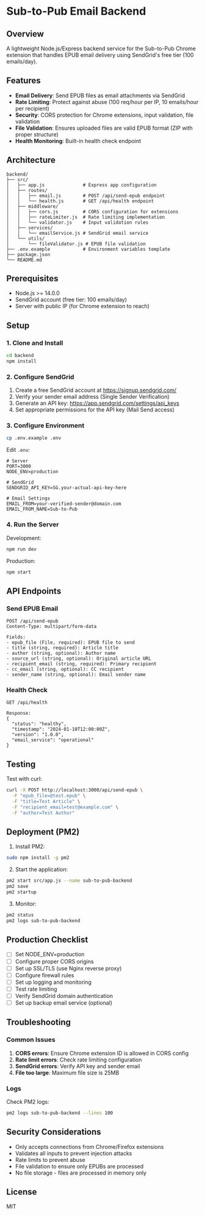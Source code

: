 # Sub-to-Pub Email Backend

## Overview

A lightweight Node.js/Express backend service for the Sub-to-Pub Chrome extension that handles EPUB email delivery using SendGrid's free tier (100 emails/day).

## Features

- **Email Delivery**: Send EPUB files as email attachments via SendGrid
- **Rate Limiting**: Protect against abuse (100 req/hour per IP, 10 emails/hour per recipient)
- **Security**: CORS protection for Chrome extensions, input validation, file validation
- **File Validation**: Ensures uploaded files are valid EPUB format (ZIP with proper structure)
- **Health Monitoring**: Built-in health check endpoint

## Architecture

```
backend/
├── src/
│   ├── app.js              # Express app configuration
│   ├── routes/
│   │   ├── email.js        # POST /api/send-epub endpoint
│   │   └── health.js       # GET /api/health endpoint
│   ├── middleware/
│   │   ├── cors.js         # CORS configuration for extensions
│   │   ├── rateLimiter.js  # Rate limiting implementation
│   │   └── validator.js    # Input validation rules
│   ├── services/
│   │   └── emailService.js # SendGrid email service
│   └── utils/
│       └── fileValidator.js # EPUB file validation
├── .env.example            # Environment variables template
├── package.json
└── README.md
```

## Prerequisites

- Node.js >= 14.0.0
- SendGrid account (free tier: 100 emails/day)
- Server with public IP (for Chrome extension to reach)

## Setup

### 1. Clone and Install

```bash
cd backend
npm install
```

### 2. Configure SendGrid

1. Create a free SendGrid account at https://signup.sendgrid.com/
2. Verify your sender email address (Single Sender Verification)
3. Generate an API key: https://app.sendgrid.com/settings/api_keys
4. Set appropriate permissions for the API key (Mail Send access)

### 3. Configure Environment

```bash
cp .env.example .env
```

Edit `.env`:
```env
# Server
PORT=3000
NODE_ENV=production

# SendGrid
SENDGRID_API_KEY=SG.your-actual-api-key-here

# Email Settings
EMAIL_FROM=your-verified-sender@domain.com
EMAIL_FROM_NAME=Sub-to-Pub
```

### 4. Run the Server

Development:
```bash
npm run dev
```

Production:
```bash
npm start
```

## API Endpoints

### Send EPUB Email
```
POST /api/send-epub
Content-Type: multipart/form-data

Fields:
- epub_file (File, required): EPUB file to send
- title (string, required): Article title
- author (string, optional): Author name
- source_url (string, optional): Original article URL
- recipient_email (string, required): Primary recipient
- cc_email (string, optional): CC recipient
- sender_name (string, optional): Email sender name
```

### Health Check
```
GET /api/health

Response:
{
  "status": "healthy",
  "timestamp": "2024-01-10T12:00:00Z",
  "version": "1.0.0",
  "email_service": "operational"
}
```

## Testing

Test with curl:
```bash
curl -X POST http://localhost:3000/api/send-epub \
  -F "epub_file=@test.epub" \
  -F "title=Test Article" \
  -F "recipient_email=test@example.com" \
  -F "author=Test Author"
```

## Deployment (PM2)

1. Install PM2:
```bash
sudo npm install -g pm2
```

2. Start the application:
```bash
pm2 start src/app.js --name sub-to-pub-backend
pm2 save
pm2 startup
```

3. Monitor:
```bash
pm2 status
pm2 logs sub-to-pub-backend
```

## Production Checklist

- [ ] Set NODE_ENV=production
- [ ] Configure proper CORS origins
- [ ] Set up SSL/TLS (use Nginx reverse proxy)
- [ ] Configure firewall rules
- [ ] Set up logging and monitoring
- [ ] Test rate limiting
- [ ] Verify SendGrid domain authentication
- [ ] Set up backup email service (optional)

## Troubleshooting

### Common Issues

1. **CORS errors**: Ensure Chrome extension ID is allowed in CORS config
2. **Rate limit errors**: Check rate limiting configuration
3. **SendGrid errors**: Verify API key and sender email
4. **File too large**: Maximum file size is 25MB

### Logs

Check PM2 logs:
```bash
pm2 logs sub-to-pub-backend --lines 100
```

## Security Considerations

- Only accepts connections from Chrome/Firefox extensions
- Validates all inputs to prevent injection attacks
- Rate limits to prevent abuse
- File validation to ensure only EPUBs are processed
- No file storage - files are processed in memory only

## License

MIT
